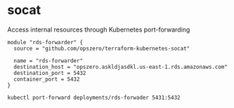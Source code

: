 # socat

Access internal resources through Kubernetes port-forwarding

```
module "rds-forwarder" {
  source = "github.com/opszero/terraform-kubernetes-socat"

  name = "rds-forwarder"
  destination_host = "opszero.askldjasdkl.us-east-1.rds.amazonaws.com"
  destination_port = 5432
  container_port = 5432
}

```

```
kubectl port-forward deployments/rds-forwader 5431:5432
```
